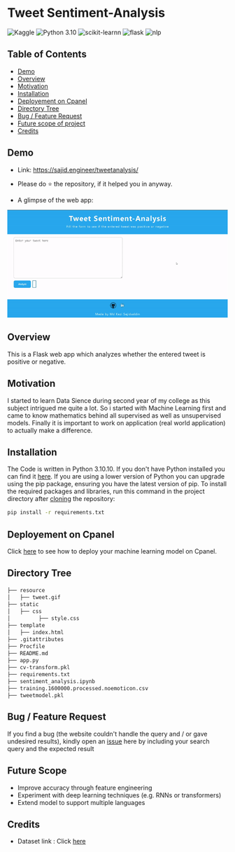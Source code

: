 
# Tweet Sentiment-Analysis
![Kaggle](https://img.shields.io/badge/Dataset-Kaggle-blue.svg)
![Python 3.10](https://img.shields.io/badge/Python-3.10.10-blueviolet.svg)
![scikit-learnn](https://img.shields.io/badge/Library-Scikit_Learn-orange.svg)
![flask](https://img.shields.io/badge/Flask-2.2.3-lightgrey.svg)
![nlp](https://img.shields.io/badge/Library-NLP-blue.svg)


## Table of Contents

 - [Demo](#demo)
 - [Overview](#overview)
 - [Motivation](#motivation)
 - [Installation](#installation)
 - [Deployement on Cpanel](#deployement-on-cpanel)
 - [Directory Tree](#directory-tree)
 - [Bug / Feature Request](#bug--feature-request)
 - [Future scope of project](#future-scope)
 - [Credits](#credits)

## Demo
- Link: https://sajid.engineer/tweetanalysis/

- Please do ⭐ the repository, if it helped you in anyway.

- A glimpse of the web app:

![GIF](resource/tweet.gif)

## Overview
This is a Flask web app which analyzes whether the entered tweet is positive or negative.

## Motivation
I started to learn Data Sience during second year of my college as this subject intrigued me quite a lot. So i started with Machine Learning first and came to know mathematics behind all supervised as well as unsupervised models. Finally it is important to work on application (real world application) to actually make a difference.

## Installation
The Code is written in Python 3.10.10. If you don't have Python installed you can find it [here](https://www.python.org/downloads/). If you are using a lower version of Python you can upgrade using the pip package, ensuring you have the latest version of pip. To install the required packages and libraries, run this command in the project directory after [cloning](https://www.howtogeek.com/451360/how-to-clone-a-github-repository/) the repository:

```bash
pip install -r requirements.txt
```
## Deployement on Cpanel
Click [here](https://docs.cpanel.net/knowledge-base/web-services/guide-to-git-how-to-set-up-deployment/) to see how to deploy your machine learning model on Cpanel.

## Directory Tree

```
├── resource 
│   ├── tweet.gif
├── static 
│   ├── css
│         ├── style.css
├── template
│   ├── index.html
├── .gitattributes
├── Procfile
├── README.md
├── app.py
├── cv-transform.pkl
├── requirements.txt
├── sentiment_analysis.ipynb
├── training.1600000.processed.noemoticon.csv
├── tweetmodel.pkl
```

## Bug / Feature Request

If you find a bug (the website couldn't handle the query and / or gave undesired results), kindly open an [issue](https://github.com/Sajid030/tweet-sentiment-analysis/issues) here by including your search query and the expected result

## Future Scope

- Improve accuracy through feature engineering
- Experiment with deep learning techniques (e.g. RNNs or transformers)
- Extend model to support multiple languages

## Credits
- Dataset link : Click [here](https://www.kaggle.com/datasets/kazanova/sentiment140?select=training.1600000.processed.noemoticon.csv)
